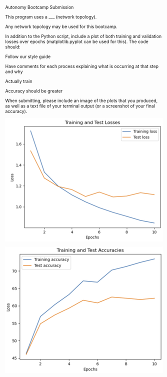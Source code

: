 Autonomy Bootcamp Submission

This program uses a ___ (network topology). 

Any network topology may be used for this bootcamp. 




In addition to the Python script, include a plot of both training and validation losses over epochs (matplotlib.pyplot can be used for this). The code should:

Follow our style guide

Have comments for each process explaining what is occurring at that step and why

Actually train

Accuracy should be greater




When submitting, please include an image of the plots that you produced, as well as a text file of your terminal output (or a screenshot of your final accuracy).


![plot1](./loss_curves.png)

![plot2](./accuracy_curves.png)


